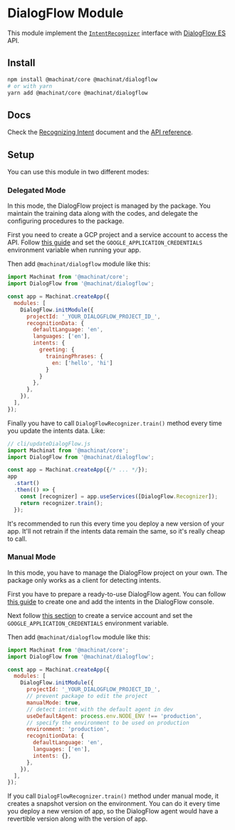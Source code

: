 # DialogFlow Module

This module implement the [`IntentRecognizer`](https://machinat.com/api/modules/core_base_intentrecognizer.html)
interface with [DialogFlow ES](https://cloud.google.com/dialogflow/es/docs) API.

## Install

```bash
npm install @machinat/core @machinat/dialogflow
# or with yarn
yarn add @machinat/core @machinat/dialogflow
```

## Docs

Check the [Recognizing Intent](https://machinat.com/docs/recognizing-intent) document and the [API reference](https://machinat.com/api/modules/dialogflow.html).

## Setup

You can use this module in two different modes:

### Delegated Mode

In this mode, the DialogFlow project is managed by the package. You maintain the training data along with the codes, and delegate the configuring procedures to the package.

First you need to create a GCP project and a service account to access the API. Follow [this guide](https://cloud.google.com/dialogflow/es/docs/quick/setup) and set the `GOOGLE_APPLICATION_CREDENTIALS` environment variable when running your app.

Then add `@machinat/dialogflow` module like this:

```js
import Machinat from '@machinat/core';
import DialogFlow from '@machinat/dialogflow';

const app = Machinat.createApp({
  modules: [
    DialogFlow.initModule({
      projectId: '_YOUR_DIALOGFLOW_PROJECT_ID_',
      recognitionData: {
        defaultLanguage: 'en',
        languages: ['en'],
        intents: {
          greeting: {
            trainingPhrases: {
              en: ['hello', 'hi']
            }
          }
        },
      },
    }),
  ],
});
```

Finally you have to call `DialogFlowRecognizer.train()` method every time you update the intents data. Like:

```js
// cli/updateDialogFlow.js
import Machinat from '@machinat/core';
import DialogFlow from '@machinat/dialogflow';

const app = Machinat.createApp({/* ... */});
app
  .start()
  .then(() => {
    const [recognizer] = app.useServices([DialogFlow.Recognizer]);
    return recognizer.train();
  });
```

It's recommended to run this every time you deploy a new version of your app. It'll not retrain if the intents data remain the same, so it's really cheap to call.

### Manual Mode

In this mode, you have to manage the DialogFlow project on your own. The package only works as a client for detecting intents.

First you have to prepare a ready-to-use DialogFlow agent. You can follow [this guide](https://cloud.google.com/dialogflow/es/docs/quick/build-agent) to create one and add the intents in the DialogFlow console.

Next follow [this section](https://cloud.google.com/dialogflow/es/docs/quick/setup#auth) to create a service account and set the `GOOGLE_APPLICATION_CREDENTIALS` environment variable.

Then add `@machinat/dialogflow` module like this:

```js
import Machinat from '@machinat/core';
import DialogFlow from '@machinat/dialogflow';

const app = Machinat.createApp({
  modules: [
    DialogFlow.initModule({
      projectId: '_YOUR_DIALOGFLOW_PROJECT_ID_',
      // prevent package to edit the project
      manualMode: true,
      // detect intent with the default agent in dev
      useDefaultAgent: process.env.NODE_ENV !== 'production',
      // specify the environment to be used on production
      environment: 'production',
      recognitionData: {
        defaultLanguage: 'en',
        languages: ['en'],
        intents: {},
      },
    }),
  ],
});
```

If you call `DialogFlowRecognizer.train()` method under manual mode, it creates a snapshot version on the environment. You can do it every time you deploy a new version of app, so the DialogFlow agent would have a revertible version along with the version of app.
